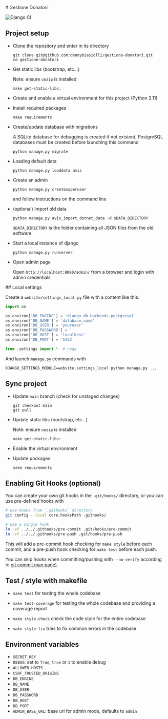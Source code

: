 # Gestione Donatori

![Django CI](https://github.com/dennybiasiolli/api-dennybiasiolli-com/actions/workflows/django.yml/badge.svg)


## Project setup

- Clone the repository and enter in its directory

    ```
    git clone git@github.com:dennybiasiolli/gestione-donatori.git
    cd gestione-donatori
    ```

- Get static libs (bootstrap, etc...)

    Note: ensure `unzip` is installed

    ```
    make get-static-libs:
    ```

- Create and enable a virtual environment for this project (Python 3.11)

- Install required packages

    `make requirements`

- Create/update database with migrations

    A SQLite database for debugging is created if not existent,
    PostgreSQL databases must be created before launching this command

    `python manage.py migrate`

- Loading default data

    `python manage.py loaddata avis`

- Create an admin

    `python manage.py createsuperuser`

    and follow instructions on the command line

- (optional) Import old data

    `python manage.py avis_import_dotnet_data -d $DATA_DIRECTORY`

    `$DATA_DIRECTORY` is the folder containing all JSON files from the old software

- Start a local instance of django

    `python manage.py runserver`

- Open admin page

    Open `http://localhost:8000/admin/` from a browser and login with admin credentials


## Local settings

Create a `website/settings_local.py` file with a content like this:

```py
import os

os.environ['DB_ENGINE'] = 'django.db.backends.postgresql'
os.environ['DB_NAME'] = 'database_name'
os.environ['DB_USER'] = 'youruser'
os.environ['DB_PASSWORD'] = ''
os.environ['DB_HOST'] = 'localhost'
os.environ['DB_PORT'] = '5432'

from .settings import *  # noqa
```

And launch `manage.py` commands with

`DJANGO_SETTINGS_MODULE=website.settings_local python manage.py ...`


## Sync project

- Update `main` branch (check for unstaged changes)

    ```
    git checkout main
    git pull
    ```

- Update static libs (bootstrap, etc...)

    Note: ensure `unzip` is installed

    ```
    make get-static-libs:
    ```

- Enable the virtual environment

- Update packages

    `make requirements`

## Enabling Git Hooks (optional)

You can create your own git hooks in the `.git/hooks/` directory, or you can use pre-defined hooks with

```sh
# use hooks from `.githooks` directory
git config --local core.hooksPath .githooks/

# use a single hook
ln -sf ../../.githooks/pre-commit .git/hooks/pre-commit
ln -sf ../../.githooks/pre-push .git/hooks/pre-push
```

This will add a pre-commit hook checking for `make style` before each commit,
and a pre-push hook checking for `make test` before each push.

You can skip hooks when committing/pushing with `--no-verify`
according to [git commit man page)](https://git-scm.com/docs/git-commit#Documentation/git-commit.txt--n).


## Test / style with makefile

- `make test` for testing the whole codebase

- `make test-coverage` for testing the whole codebase and providing a coverage report

- `make style-check` check the code style for the entire codebase

- `make style-fix` tries to fix common errors in the codebase


## Environment variables

- `SECRET_KEY`
- `DEBUG`: set to `True`, `true` or `1` to enable debug
- `ALLOWED_HOSTS`
- `CSRF_TRUSTED_ORIGINS`
- `DB_ENGINE`
- `DB_NAME`
- `DB_USER`
- `DB_PASSWORD`
- `DB_HOST`
- `DB_PORT`
- `ADMIN_BASE_URL`: base url for admin mode, defaults to `admin`
